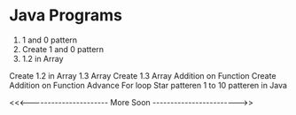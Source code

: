 # Java Programs

1. 1 and 0 pattern
2. Create 1 and 0 pattern
3. 1.2 in Array


Create 1.2 in Array
1.3 Array
Create 1.3 Array
Addition on Function
Create Addition on Function
Advance For loop
Star patteren 1 to 10 patteren in Java


<<<---------------------- More Soon ------------------------>>

